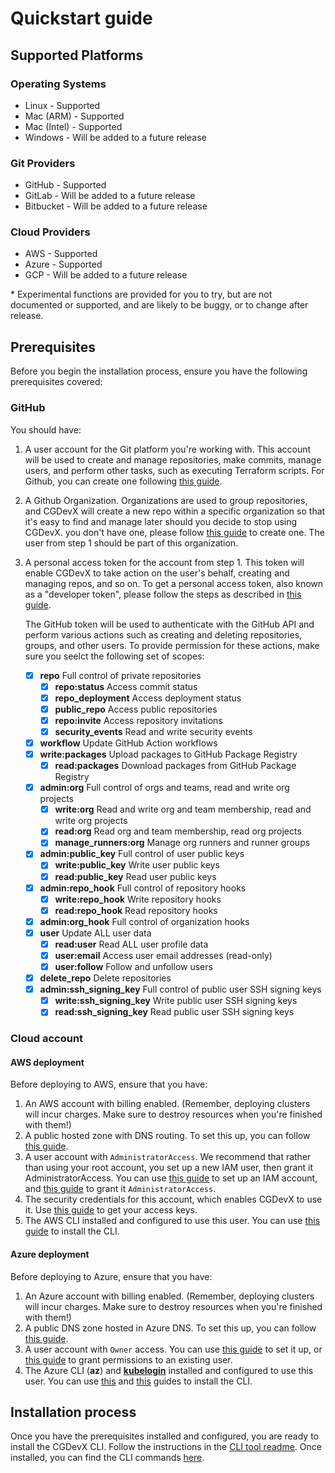 # Quickstart guide

## Supported Platforms

### Operating Systems

- Linux - Supported
- Mac (ARM) - Supported
- Mac (Intel) - Supported
- Windows - Will be added to a future release

### Git Providers

- GitHub - Supported
- GitLab - Will be added to a future release
- Bitbucket - Will be added to a future release

### Cloud Providers

- AWS - Supported
- Azure - Supported
- GCP - Will be added to a future release

\* Experimental functions are provided for you to try, but are not documented or supported, and are likely to be buggy,
or to change after release.

## Prerequisites

Before you begin the installation process, ensure you have the following prerequisites covered:

### GitHub

You should have:

1. A user account for the Git platform you're working with. This account will be used to create and manage repositories,
   make commits, manage users, and perform other tasks, such as executing Terraform scripts. For Github, you can create
   one
   following [this guide](https://docs.github.com/en/get-started/signing-up-for-github/signing-up-for-a-new-github-account).
3. A Github Organization. Organizations are used to group repositories, and CGDevX will create a new repo within a
   specific
   organization so that it's easy to find and manage later should you decide to stop using CGDevX. you don't have one,
   please
   follow [this guide](https://docs.github.com/en/organizations/collaborating-with-groups-in-organizations/creating-a-new-organization-from-scratch)
   to create one. The user from step 1 should be part of this organization.
5. A personal access token for the account from step 1. This token will enable CGDevX to take action on the user's
   behalf,
   creating and managing repos, and so on. To get a personal access token, also known as a "developer token", please
   follow
   the steps as described
   in [this guide](https://docs.github.com/en/authentication/keeping-your-account-and-data-secure/managing-your-personal-access-tokens#creating-a-fine-grained-personal-access-token).

   The GitHub token will be used to authenticate with the GitHub API and perform various actions such as creating and
   deleting repositories, groups, and other users. To provide permission for these actions, make sure you seelct the
   following set of scopes:

    - [x] **repo** Full control of private repositories
        - [x] **repo:status** Access commit status
        - [x] **repo_deployment** Access deployment status
        - [x] **public_repo** Access public repositories
        - [x] **repo:invite** Access repository invitations
        - [x] **security_events** Read and write security events
    - [x] **workflow** Update GitHub Action workflows
    - [x] **write:packages** Upload packages to GitHub Package Registry
        - [x] **read:packages** Download packages from GitHub Package Registry
    - [x] **admin:org** Full control of orgs and teams, read and write org projects
        - [x] **write:org** Read and write org and team membership, read and write org projects
        - [x] **read:org** Read org and team membership, read org projects
        - [x] **manage_runners:org** Manage org runners and runner groups
    - [x] **admin:public_key** Full control of user public keys
        - [x] **write:public_key** Write user public keys
        - [x] **read:public_key** Read user public keys
    - [x] **admin:repo_hook** Full control of repository hooks
        - [x] **write:repo_hook** Write repository hooks
        - [x] **read:repo_hook** Read repository hooks
    - [x] **admin:org_hook** Full control of organization hooks
    - [x] **user** Update ALL user data
        - [x] **read:user** Read ALL user profile data
        - [x] **user:email** Access user email addresses (read-only)
        - [x] **user:follow** Follow and unfollow users
    - [x] **delete_repo** Delete repositories
    - [x] **admin:ssh_signing_key** Full control of public user SSH signing keys
        - [x] **write:ssh_signing_key** Write public user SSH signing keys
        - [x] **read:ssh_signing_key** Read public user SSH signing keys

### Cloud account

#### AWS deployment

Before deploying to AWS, ensure that you have:

1. An AWS account with billing enabled. (Remember, deploying clusters will incur charges. Make sure to destroy
   resources when you're finished with them!)
3. A public hosted zone with DNS routing.
   To set this up,
   you can follow [this guide](https://docs.aws.amazon.com/Route53/latest/DeveloperGuide/AboutHZWorkingWith.html).
4. A user account with `AdministratorAccess`. We recommend that rather than using your root account, you set up a
   new IAM user, then grant it AdministratorAccess. You can
   use [this guide](https://docs.aws.amazon.com/IAM/latest/UserGuide/getting-started.html)
   to set up an IAM account,
   and [this guide](https://docs.aws.amazon.com/IAM/latest/UserGuide/tutorial_cross-account-with-roles.html) to grant it
   `AdministratorAccess`.
5. The security credentials for this account, which enables CGDevX to use it.
   Use [this guide](https://docs.aws.amazon.com/IAM/latest/UserGuide/security-creds.html#access-keys-and-secret-access-keys)
   to
   get your access keys.
6. The AWS CLI installed and configured to use this user.
   You can use [this guide](https://docs.aws.amazon.com/cli/latest/userguide/getting-started-install.html) to install
   the CLI.

#### Azure deployment

Before deploying to Azure, ensure that you have:

1. An Azure account with billing enabled.
   (Remember, deploying clusters will incur charges. Make sure to destroy
   resources when you're finished with them!)
3. A public DNS zone hosted in Azure DNS.
   To set this up,
   you can follow [this guide](https://learn.microsoft.com/en-us/azure/dns/dns-delegate-domain-azure-dns).
4. A user account with `Owner` access.
   You can use [this guide](https://learn.microsoft.com/en-us/azure/role-based-access-control/role-assignments-portal-subscription-admin)
   to set it up,
   or [this guide](https://learn.microsoft.com/en-us/azure/role-based-access-control/quickstart-assign-role-user-portal)
   to grant permissions to an existing user.
5. The Azure CLI (**az**) and **[kubelogin](https://aka.ms/aks/kubelogin)** installed and configured to use this user.
   You can
   use [this](https://learn.microsoft.com/en-us/cli/azure/install-azure-cli) and [this](https://azure.github.io/kubelogin/install.html) guides
   to install the CLI.

## Installation process

Once you have the prerequisites installed and configured, you are ready to install the CGDevX CLI.
Follow the instructions in the [CLI tool readme](tools/README.md). Once installed, you can find the
CLI commands [here](tools/cli/commands/README.md).
